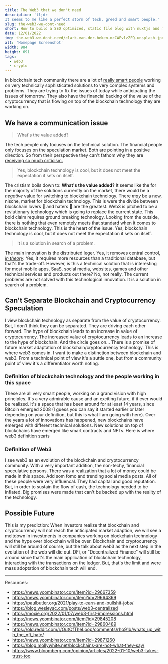 ```yaml
---
title: The Web3 that we don't need
description: 'tl;dr
It seems to me like a perfect storm of tech, greed and smart people.'
slug: the-web3-we-dont-need
short: How to build a SEO optimized, static file blog with nuxtjs and markdown files. Including a sitemap.xml and catagory or tag pages.
date: 12/01/2022
img: the-web3-we-dont-need/clark-van-der-beken-mcCAFvlzZFQ-unsplash.jpeg
alt: 'Homepage Screenshot'
width: 984
height: 691
tags:
  - web3
  - crypto
---
```


In blockchain tech community there are a lot of <a href="https://mirror.xyz/suzuha.eth/vb5E5lhzmPTcpxOJcz6Q211TDgSvoFwDLA6JSM1V37Q">really smart people</a> working on very technically sophisticated solutions to very complex systems and problems. They are trying to fix the issues of today while anticipating the issues of tomorrow. They also have the financial backing of the value of the cryptocurrency that is flowing on top of the blockchain technology they are working on.

## We have a communication issue

> What's the value added?

The tech people only focuses on the technical solution. The financial people only focuses on the speculation market. Both are pointing in a positive direction. So from their perspective they can't fathom why they are <a href="https://blog.mollywhite.net/blockchains-are-not-what-they-say/">receiving so much criticism.</a>

> Yes, blockchain technology is cool, but it does not meet the expectation it sets on itself.

The cristism boils down to: **What's the value added?** It seems like the for the majority of the solutions currently on the market, there would be a *negative* value for switching to blockchain technology. There *may* be a new, nische, market for blockchain technology. This is were the divide between blockchain lovers 🥰 and haters 😤 are the greatest. Web3 is pitched to be a revlutionary technology which is going to replace the current state. This bold claim requires ground breaking technology. Looking from the outside, there is nothing that even remotely meets that standard when it comes to blockchain technology. This is the heart of the issue. Yes, blockchain technology is cool, but it does not meet the expectation it sets on itself.

> It is a solution in search of a problem.

The main innovation is the distributed leger. Yes, it removes central control, <a href="https://moxie.org/2022/01/07/web3-first-impressions.html">*in theory*</a>. Yes, it requires more resources than a traditional database, but that's the trade-off. However, is this a technical solution that is interesting for most mobile apps, SaaS, social media, websites, games and other technical services and products out there? No, not really. The current problems are not solved with this technological innovation. It is a solution in search of a problem.

## Can't Separate Blockchain and Cryptocurrency Speculation
I view blockchain technology as separate from the value of cryptocurrency. But, I don't think they can be separated. They are driving each other forward. The hype of blockchain leads to an increase in value of cryptocurrency. The increased value of cryptocurrency leads to an increase to the hype of blockchain. And the circle goes on...
There is a promise of future market adaptation of blockchain/cryptocurrency technology. This is where web3 comes in.
I want to make a distinction between blockchain and web3. From a technical point of view it's a suttle one, but from a community point of view it's a differentiator worth noting.

### Definition of blockchain technology and the people working in this space
These are all very smart people, working on a grand vision with high principles. It's a very admirable cause and an exciting future, if it ever would be realized. It's a space that has been around for at least 14 years, since Bitcoin emerged 2008 (I guess you can say it started earlier or later depending on your definition, but this is what I am going with here). Over the years a lot of innovations has happened, new blockchains have emerged with different technical solutions. New solutions on top of blockchains have emerged like smart contracts and NFTs. Here is where web3 definition stsrts

### Definition of Web3
I see web3 as an evolution of the blockchain and cryptocurrency community. With a very important addition, the non-techy, financial speculative persons. There was a realization that a lot of money could be made in this space. Add som fomo and trending social media posts. All of these people were very influencal. They had capital and good reputation. But, in order to sustain the flow of cash, the technology needed to be inflated. Big promises were made that can't be backed up with the reality of the technology.

## Possible Future
This is my prediction: When investors realize that blockchain and cryptocurrency will not reach the anticipated market adaption, we will see a meltdown in investments in companies working on blockchain technology and the hype over blockchain will be over. Blockchain and cryptocurrency will still be around of course, but the talk about web3 as the next step in the evolution of the web will die out. DFi, or "Decentralized Finance" will still be around since that's the main application of blockchain technology, interacting with the transactions on the ledger. But, that's the limit and were mass adoptation of blockchain tech will end.

***
Resources:
- https://news.ycombinator.com/item?id=29667359
- https://news.ycombinator.com/item?id=29664369
- https://paulbutler.org/2021/play-to-earn-and-bullshit-jobs/
- https://blog.wesleyac.com/posts/web3-centralized
- https://moxie.org/2022/01/07/web3-first-impressions.html
- https://news.ycombinator.com/item?id=29845208
- https://news.ycombinator.com/item?id=29860489
- https://old.reddit.com/r/OutOfTheLoop/comments/rho91b/whats_up_with_the_nft_hate/
- https://news.ycombinator.com/item?id=29871260
- https://blog.mollywhite.net/blockchains-are-not-what-they-say/
- https://www.bloomberg.com/opinion/articles/2022-01-10/web3-takes-trust-too


<!-- ### Small Notes on Decentralization
* The fork of Etherium was a choice between money and principle
* Why using Discord and Twitter instead of Mastodon? -->
